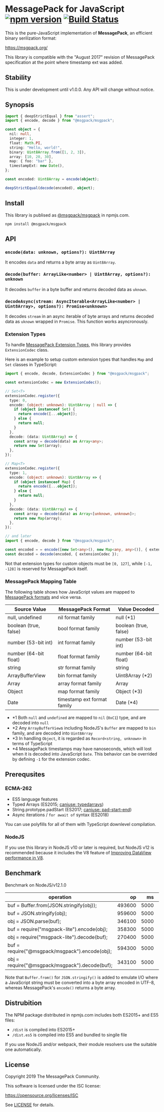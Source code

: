 # MessagePack for JavaScript [![npm version](https://badge.fury.io/js/%40msgpack%2Fmsgpack.svg)](https://badge.fury.io/js/%40msgpack%2Fmsgpack) [![Build Status](https://travis-ci.org/msgpack/msgpack-javascript.svg?branch=master)](https://travis-ci.org/msgpack/msgpack-javascript)

This is the pure-JavaScript implementation of **MessagePack**, an efficient binary serilization format:

https://msgpack.org/

This library is compatible with the "August 2017" revision of MessagePack specification at the point where timestamp ext was added.

## Stability

This is under development until v1.0.0. Any API will change without notice.

## Synopsis

```typescript
import { deepStrictEqual } from "assert";
import { encode, decode } from "@msgpack/msgpack";

const object = {
  nil: null,
  integer: 1,
  float: Math.PI,
  string: "Hello, world!",
  binary: Uint8Array.from([1, 2, 3]),
  array: [10, 20, 30],
  map: { foo: "bar" },
  timestampExt: new Date(),
};

const encoded: Uint8Array = encode(object);

deepStrictEqual(decode(encoded), object);
```

## Install

This library is publised as [@msgpack/msgpack](https://www.npmjs.com/package/@msgpack/msgpack) in npmjs.com.

```shell
npm install @msgpack/msgpack
```

## API

### `encode(data: unknown, options?): Uint8Array`

It encodes `data` and returns a byte array as `Uint8Array`.

### `decode(buffer: ArrayLike<number> | Uint8Array, options?): unknown`

It decodes `buffer` in a byte buffer and returns decoded data as `uknown`.

### `decodeAsync(stream: AsyncIterable<ArrayLike<number> | Uint8Array>, options?): Promise<unknown>`

It decodes `stream` in an async iterable of byte arrays and returns decoded data as `uknown` wrapped in `Promise`. This function works asyncronously.

### Extension Types

To handle [MessagePack Extension Types](https://github.com/msgpack/msgpack/blob/master/spec.md#extension-types), this library provides `ExtensionCodec` class.

Here is an example to setup custom extension types that handles `Map` and `Set` classes in TypeScript:

```typescript
import { encode, decode, ExtensionCodec } from "@msgpack/msgpack";

const extensionCodec = new ExtensionCodec();

// Set<T>
extensionCodec.register({
  type: 0,
  encode: (object: unknown): Uint8Array | null => {
    if (object instanceof Set) {
      return encode([...object]);
    } else {
      return null;
    }
  },
  decode: (data: Uint8Array) => {
    const array = decode(data) as Array<any>;
    return new Set(array);
  },
});

// Map<T>
extensionCodec.register({
  type: 1,
  encode: (object: unknown): Uint8Array => {
    if (object instanceof Map) {
      return encode([...object]);
    } else {
      return null;
    }
  },
  decode: (data: Uint8Array) => {
    const array = decode(data) as Array<[unknown, unknown]>;
    return new Map(array);
  },
});

// and later
import { encode, decode } from "@msgpack/msgpack";

const encoded = = encode([new Set<any>(), new Map<any, any>()], { extensionCodec });
const decoded = decode(encoded, { extensionCodec });
```

Not that extension types for custom objects must be `[0, 127]`, while `[-1, -128]` is reserved for MessagePack itself.

### MessagePack Mapping Table

The following table shows how JavaScript values are mapped to [MessagePack formats](https://github.com/msgpack/msgpack/blob/master/spec.md) and vice versa.

Source Value|MessagePack Format|Value Decoded
----|----|----
null, undefined|nil format family|null (*1)
boolean (true, false)|bool format family|boolean (true, false)
number (53-bit int)|int format family|number (53-bit int)
number (64-bit float)|float format family|number (64-bit float)
string|str format family|string
ArrayBufferView |bin format family|Uint8Array (*2)
Array|array format family|Array
Object|map format family|Object (*3)
Date|timestamp ext format family|Date (*4)

* *1 Both `null` and `undefined` are mapped to `nil` (`0xC1`) type, and are decoded into `null`
* *2 Any `ArrayBufferView`s including NodeJS's `Buffer` are mapped to `bin` family, and are decoded into `Uint8Array`
* *3 In handling `Object`, it is regarded as `Record<string, unknown>` in terms of TypeScript
* *4 MessagePack timestamps may have nanoseconds, which will lost when it is decoded into JavaScript `Date`. This behavior can be overrided by defining `-1` for the extension codec.

## Prerequsites

### ECMA-262

* ES5 language features
* Typed Arrays (ES2015; [caniuse: typedarrays](https://caniuse.com/#feat=typedarrays))
* String.prototype.padStart (ES2017; [caniuse: pad-start-end](https://caniuse.com/#feat=pad-start-end))
* Async iterations / `for await of` syntax (ES2018)

You can use polyfills for all of them with TypeScript downlevel compilation.

### NodeJS

If you use this library in NodeJS v10 or later is required, but NodeJS v12 is recommended because it includes the V8 feature of [Improving DataView performance in V8](https://v8.dev/blog/dataview).

## Benchmark

Benchmark on NodeJS/v12.1.0

operation                                                         |   op   |   ms  |  op/s
----------------------------------------------------------------- | ------: | ----: | ------:
buf = Buffer.from(JSON.stringify(obj));                           |  493600 |  5000 |   98720
buf = JSON.stringify(obj);                                        |  959600 |  5000 |  191920
obj = JSON.parse(buf);                                            |  346100 |  5000 |   69220
buf = require("msgpack-lite").encode(obj);                        |  358300 |  5000 |   71660
obj = require("msgpack-lite").decode(buf);                        |  270400 |  5000 |   54080
buf = require("@msgpack/msgpack").encode(obj);                    |  594300 |  5000 |  118860
obj = require("@msgpack/msgpack").decode(buf);                    |  343100 |  5000 |   68620

Note that `Buffer.from()` for `JSON.stringify()` is added to emulate I/O where a JavaScript string must be converted into a byte array encoded in UTF-8, whereas MessagePack's `encode()` returns a byte array.

## Distrubition

The NPM package distributed in npmjs.com includes both ES2015+ and ES5 files:

* `/dist` is compiled into ES2015+
* `/dist.es5` is compiled into ES5 and bundled to singile file

If you use NodeJS and/or webpack, their module resolvers use the suitable one automatically.

## License

Copyright 2019 The MessagePack Community.

This software is licensed under the ISC license:

https://opensource.org/licenses/ISC

See [LICENSE](./LICENSE) for details.

